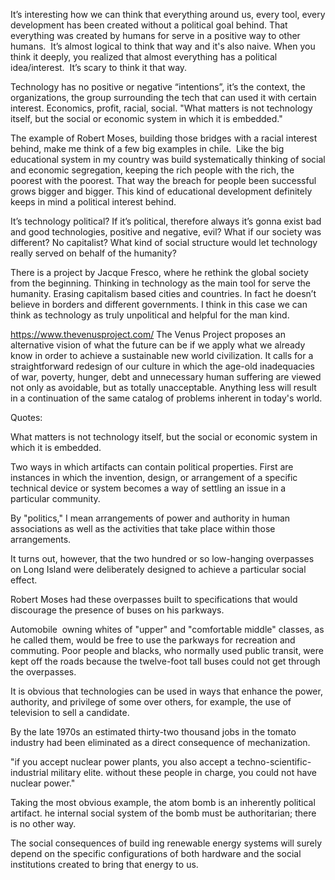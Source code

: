 It’s interesting how we can think that everything around us, every tool, every development has been created without a political goal behind. That everything was created by humans for serve in a positive way to other humans. 
It’s almost logical to think that way and it's also naive. When you think it deeply, you realized that almost everything has a political idea/interest. 
It’s scary to think it that way.

Technology has no positive or negative “intentions”, it’s the context, the organizations, the group surrounding the tech that can used it with certain interest. Economics, profit, racial, social.
"What matters is not technology itself, but the social or economic system in which it is embedded."

The example of Robert Moses, building those bridges with a racial interest behind, make me think of a few big examples in chile. 
Like the big educational system in my country was build systematically thinking of social and economic segregation, keeping the rich people with the rich, the poorest with the poorest. That way the breach for people been successful grows bigger and bigger.
This kind of educational development definitely keeps in mind a political interest behind.

It’s technology political? If it’s political, therefore always it’s gonna exist bad and good technologies, positive and negative, evil?
What if our society was different? No capitalist? What kind of social structure would let technology really served on behalf of the humanity?

There is a project by Jacque Fresco, where he rethink the global society from the beginning. Thinking in technology as the main tool for serve the humanity. Erasing capitalism based cities and countries. In fact he doesn’t believe in borders and different governments. I think in this case we can think as technology as truly unpolitical and helpful for the man kind.

https://www.thevenusproject.com/
The Venus Project proposes an alternative vision of what the future can be if we apply what we already know in order to achieve a sustainable new world civilization. It calls for a straightforward redesign of our culture in which the age-old inadequacies of war, poverty, hunger, debt and unnecessary human suffering are viewed not only as avoidable, but as totally unacceptable. Anything less will result in a continuation of the same catalog of problems inherent in today's world.


Quotes:

What matters is not technology itself, but the social or economic system in which it is embedded.

Two ways in which artifacts can contain political properties. First are instances in which the invention, design, or arrangement of a specific technical device or system becomes a way of settling an issue in a particular community.

By "politics," I mean arrangements of power and authority in human associations as well as the activities that take place within those arrangements.

It turns out, however, that the two hundred or so low-hanging overpasses on Long Island were deliberately designed to achieve a particular social effect.

Robert Moses had these overpasses built to specifications that would discourage the presence of buses on his parkways.

Automobile  owning whites of "upper" and "comfortable middle" classes, as he called them, would be free to use the parkways for recreation and commuting. Poor people and blacks, who normally used public transit, were kept off the roads because the twelve-foot tall buses could not get through the overpasses.

It is obvious that technologies can be used in ways that enhance the power, authority, and privilege of some over others, for example, the use of television to sell a candidate.

By the late 1970s an estimated thirty-two thousand jobs in the tomato industry had been eliminated as a direct consequence of mechanization.


"if you accept nuclear power plants, you also accept a techno-scientific-industrial military elite. without these people in charge, you could not have nuclear power."


Taking the most obvious example, the atom bomb is an inherently political artifact.
he internal social system of the bomb must be authoritarian; there is no other way.

The social consequences of build ing renewable energy systems will surely depend on the specific configurations of both hardware and the social institutions created to bring that energy to us. 

